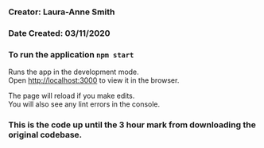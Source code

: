 ### Creator: Laura-Anne Smith

### Date Created: 03/11/2020

### To run the application `npm start`

Runs the app in the development mode.\
Open [http://localhost:3000](http://localhost:3000) to view it in the browser.

The page will reload if you make edits.\
You will also see any lint errors in the console.

### This is the code up until the 3 hour mark from downloading the original codebase.
